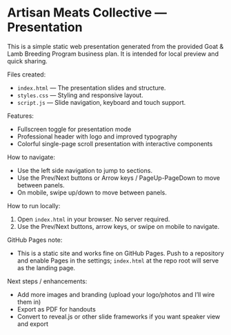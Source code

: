 # Artisan Meats Collective — Presentation

This is a simple static web presentation generated from the provided Goat & Lamb Breeding Program business plan. It is intended for local preview and quick sharing.

Files created:
- `index.html` — The presentation slides and structure.
- `styles.css` — Styling and responsive layout.
- `script.js` — Slide navigation, keyboard and touch support.

Features:
- Fullscreen toggle for presentation mode
- Professional header with logo and improved typography
- Colorful single-page scroll presentation with interactive components

How to navigate:
- Use the left side navigation to jump to sections.
- Use the Prev/Next buttons or Arrow keys / PageUp-PageDown to move between panels.
- On mobile, swipe up/down to move between panels.

How to run locally:

1. Open `index.html` in your browser. No server required.
2. Use the Prev/Next buttons, arrow keys, or swipe on mobile to navigate.

GitHub Pages note:
 - This is a static site and works fine on GitHub Pages. Push to a repository and enable Pages in the settings; `index.html` at the repo root will serve as the landing page.

Next steps / enhancements:
- Add more images and branding (upload your logo/photos and I’ll wire them in)
- Export as PDF for handouts
- Convert to reveal.js or other slide frameworks if you want speaker view and export
